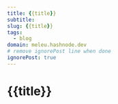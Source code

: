 ```yaml
---
title: {{title}}
subtitle: 
slug: {{title}}
tags: 
  - blog
domain: meleu.hashnode.dev
# remove ignorePost line when done
ignorePost: true
---
```


# {{title}}
